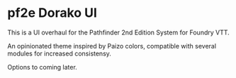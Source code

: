 # pf2e Dorako UI
This is a UI overhaul for the Pathfinder 2nd Edition System for Foundry VTT.

An opinionated theme inspired by Paizo colors, compatible with several modules for increased consistensy.

Options to coming later.